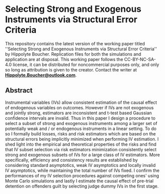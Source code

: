 # Selecting Strong and Exogenous Instruments via Structural Error Criteria

This repository contains the latest version of the working paper titled ''Selecting Strong and Exogenous Instruments via Structural Error Criteria'' by Hippolyte Boucher. Replication files for both the simulations and application are at disposal. This working paper follows the CC-BY-NC-SA-4.0 license, it can be distributed for noncommercial purposes only, and only so long as attribution is given to the creator. Contact the writer at **Hippolyte.Boucher@outlook.com**. 

## Abstract
Instrumental variables (IVs) allow consistent estimation of the causal effect of endogenous variables on outcomes. However if IVs are not exogenous and jointly strong, estimators are inconsistent and t-test based Gaussian confidence intervals are invalid. Thus in this paper I design a procedure to select a subset of strong and exogenous instruments among a larger set of potentially weak and / or endogenous instruments in a linear setting. To do so I formally build losses, risks and risk estimators which are based on the structural errors being implicitly minimized when performing IV estimation. I shed light into the empirical and theoretical properties of the risks and find that IV subset selection via risk estimators minimization consistently select strong and exogenous subsets of IVs for a large class of IV estimators. More specifically, efficiency and consistency results are established by considering standard asymptotics, weak IV asymptotics and locally invalid IV asymptotics, while maintaining the total number of IVs fixed. I confirm the performances of my IV selection procedures against competing ones' using Monte Carlo simulations and lastly I estimate the causal effect of pre-trial detention on offenders guilt by selecting judge dummy IVs in the first stage.
